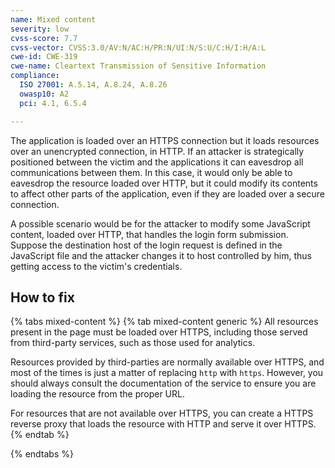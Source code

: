 ```yaml
---
name: Mixed content
severity: low
cvss-score: 7.7
cvss-vector: CVSS:3.0/AV:N/AC:H/PR:N/UI:N/S:U/C:H/I:H/A:L
cwe-id: CWE-319
cwe-name: Cleartext Transmission of Sensitive Information
compliance:
  ISO 27001: A.5.14, A.8.24, A.8.26
  owasp10: A2
  pci: 4.1, 6.5.4

---            
```


The application is loaded over an HTTPS connection but it loads resources over an unencrypted connection, in HTTP. If an attacker is strategically positioned between the victim and the applications it can eavesdrop all communications between them. In this case, it would only be able to eavesdrop the resource loaded over HTTP, but it could modify its contents to affect other parts of the application, even if they are loaded over a secure connection.

A possible scenario would be for the attacker to modify some JavaScript content, loaded over HTTP, that handles the login form submission. Suppose the destination host of the login request is defined in the JavaScript file and the attacker changes it to host controlled by him, thus getting access to the victim's credentials.

## How to fix

{% tabs mixed-content %}
{% tab mixed-content generic %}
All resources present in the page must be loaded over HTTPS, including those served from third-party services, such as those used for analytics.

Resources provided by third-parties are normally available over HTTPS, and most of the times is just a matter of replacing `http` with `https`. However, you should always consult the documentation of the service to ensure you are loading the resource from the proper URL.

For resources that are not available over HTTPS, you can create a HTTPS reverse proxy that loads the resource with HTTP and serve it over HTTPS.
{% endtab %}

{% endtabs %}
